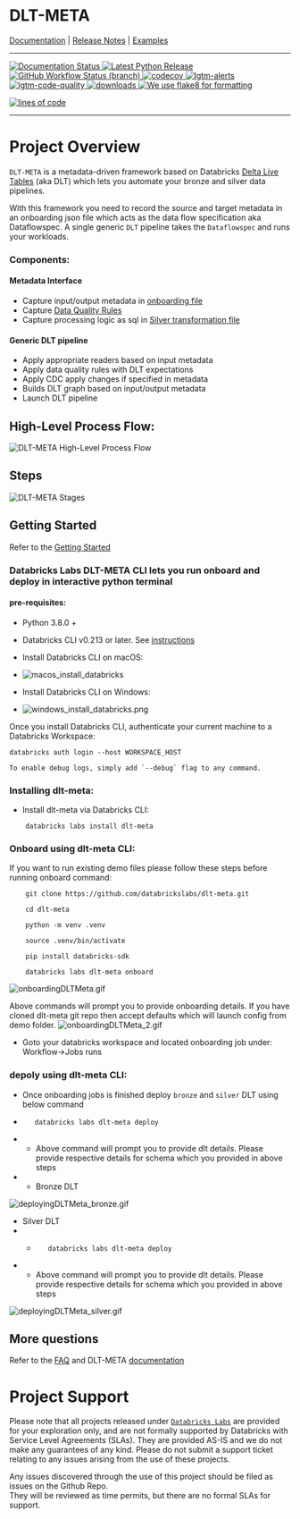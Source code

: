 # DLT-META

<!-- Top bar will be removed from PyPi packaged versions -->
<!-- Dont remove: exclude package -->

[Documentation](https://databrickslabs.github.io/dlt-meta/) |
[Release Notes](CHANGELOG.md) |
[Examples](https://github.com/databrickslabs/dlt-meta/tree/main/examples)

<!-- Dont remove: end exclude package -->

---

<p align="left">
    <a href="https://databrickslabs.github.io/dlt-meta/">
        <img src="https://img.shields.io/badge/DOCS-PASSING-green?style=for-the-badge" alt="Documentation Status"/>
    </a>
    <a href="https://pypi.org/project/dlt-meta/">
        <img src="https://img.shields.io/badge/PYPI-v%200.0.1-green?style=for-the-badge" alt="Latest Python Release"/>
    </a>
    <a href="https://github.com/databrickslabs/dlt-meta/actions/workflows/onpush.yml">
        <img src="https://img.shields.io/github/workflow/status/databrickslabs/dlt-meta/build/main?style=for-the-badge"
             alt="GitHub Workflow Status (branch)"/>
    </a>
    <a href="https://codecov.io/gh/databrickslabs/dlt-meta">
        <img src="https://img.shields.io/codecov/c/github/databrickslabs/dlt-meta?style=for-the-badge&amp;token=2CxLj3YBam"
             alt="codecov"/>
    </a>
    <a href="https://lgtm.com/projects/g/databrickslabs/dlt-meta/alerts">
        <img src="https://img.shields.io/lgtm/alerts/github/databricks/dlt-meta?style=for-the-badge" alt="lgtm-alerts"/>
    </a>
    <a href="https://lgtm.com/projects/g/databrickslabs/dlt-meta/context:python">
        <img src="https://img.shields.io/lgtm/grade/python/github/databrickslabs/dbx?style=for-the-badge"
             alt="lgtm-code-quality"/>
    </a>
    <a href="https://pypistats.org/packages/dl-meta">
        <img src="https://img.shields.io/pypi/dm/dlt-meta?style=for-the-badge" alt="downloads"/>
    </a>
    <a href="https://github.com/PyCQA/flake8">
        <img src="https://img.shields.io/badge/FLAKE8-FLAKE8-lightgrey?style=for-the-badge"
             alt="We use flake8 for formatting"/>
    </a>
</p>

[![lines of code](https://tokei.rs/b1/github/databrickslabs/dlt-meta)](<[https://codecov.io/github/databrickslabs/dlt-meta](https://github.com/databrickslabs/dlt-meta)>)

---

# Project Overview

`DLT-META` is a metadata-driven framework based on Databricks [Delta Live Tables](https://www.databricks.com/product/delta-live-tables) (aka DLT) which lets you automate your bronze and silver data pipelines.

With this framework you need to record the source and target metadata in an onboarding json file which acts as the data flow specification aka Dataflowspec. A single generic `DLT` pipeline takes the `Dataflowspec` and runs your workloads.

### Components:

#### Metadata Interface

- Capture input/output metadata in [onboarding file](https://github.com/databrickslabs/dlt-meta/blob/main/examples/onboarding.json)
- Capture [Data Quality Rules](https://github.com/databrickslabs/dlt-meta/tree/main/examples/dqe/customers/bronze_data_quality_expectations.json)
- Capture processing logic as sql in [Silver transformation file](https://github.com/databrickslabs/dlt-meta/blob/main/examples/silver_transformations.json)

#### Generic DLT pipeline

- Apply appropriate readers based on input metadata
- Apply data quality rules with DLT expectations
- Apply CDC apply changes if specified in metadata
- Builds DLT graph based on input/output metadata
- Launch DLT pipeline

## High-Level Process Flow:

![DLT-META High-Level Process Flow](./docs/static/images/solutions_overview.png)

## Steps

![DLT-META Stages](./docs/static/images/dlt-meta_stages.png)

## Getting Started

Refer to the [Getting Started](https://databrickslabs.github.io/dlt-meta/getting_started)

### Databricks Labs DLT-META CLI lets you run onboard and deploy in interactive python terminal

#### pre-requisites:

- Python 3.8.0 +

- Databricks CLI v0.213 or later. See [instructions](https://docs.databricks.com/en/dev-tools/cli/tutorial.html)

- Install Databricks CLI on macOS:
- ![macos_install_databricks](docs/static/images/macos_1_databrickslabsmac_installdatabricks.gif)

- Install Databricks CLI on Windows:
- ![windows_install_databricks.png](docs/static/images/windows_install_databricks.png)

Once you install Databricks CLI, authenticate your current machine to a Databricks Workspace:

```commandline
databricks auth login --host WORKSPACE_HOST
```

    To enable debug logs, simply add `--debug` flag to any command.

### Installing dlt-meta:

- Install dlt-meta via Databricks CLI:

```commandline
    databricks labs install dlt-meta
```

### Onboard using dlt-meta CLI:

If you want to run existing demo files please follow these steps before running onboard command:

```commandline
    git clone https://github.com/databrickslabs/dlt-meta.git
```

```commandline
    cd dlt-meta
```

```commandline
    python -m venv .venv
```

```commandline
    source .venv/bin/activate
```

```commandline
    pip install databricks-sdk
```

```commandline
    databricks labs dlt-meta onboard
```

![onboardingDLTMeta.gif](docs/static/images/onboardingDLTMeta.gif)

Above commands will prompt you to provide onboarding details. If you have cloned dlt-meta git repo then accept defaults which will launch config from demo folder.
![onboardingDLTMeta_2.gif](docs/static/images/onboardingDLTMeta_2.gif)


- Goto your databricks workspace and located onboarding job under: Workflow->Jobs runs

### depoly using dlt-meta CLI:

- Once onboarding jobs is finished deploy `bronze` and `silver` DLT using below command
- ```commandline
     databricks labs dlt-meta deploy
  ```
- - Above command will prompt you to provide dlt details. Please provide respective details for schema which you provided in above steps
- - Bronze DLT

![deployingDLTMeta_bronze.gif](docs/static/images/deployingDLTMeta_bronze.gif)


- Silver DLT
- - ```commandline
       databricks labs dlt-meta deploy
    ```
- - Above command will prompt you to provide dlt details. Please provide respective details for schema which you provided in above steps

![deployingDLTMeta_silver.gif](docs/static/images/deployingDLTMeta_silver.gif)


## More questions

Refer to the [FAQ](https://databrickslabs.github.io/dlt-meta/faq)
and DLT-META [documentation](https://databrickslabs.github.io/dlt-meta/)

# Project Support

Please note that all projects released under [`Databricks Labs`](https://www.databricks.com/learn/labs)
are provided for your exploration only, and are not formally supported by Databricks with Service Level Agreements
(SLAs). They are provided AS-IS and we do not make any guarantees of any kind. Please do not submit a support ticket
relating to any issues arising from the use of these projects.

Any issues discovered through the use of this project should be filed as issues on the Github Repo.  
They will be reviewed as time permits, but there are no formal SLAs for support.
